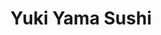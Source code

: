 ---
layout: place
title: "Yuki Yama Sushi"
permalink: /utah/park-city/yuki-yama-sushi.html
stateAbbr: UT
stateName: Utah
cityName: Park City
seo:
  name: "Yuki Yama Sushi"
  type: Restaurant
  links: https://www.yukiyamasushi.com/
description: "Looking for sushi in Park City, Utah? Check out Yuki Yama Sushi for a delightful Japanese dining experience. Enjoy a variety of sushi and other dishes in a w..."
place_id: ChIJ97fKPL1yUocRqAACv0Qa0PU
photos:
  - name: >-
      places/ChIJ97fKPL1yUocRqAACv0Qa0PU/photos/AeeoHcIDYZ1Epm7sO-7iWuyn69c9qUECjicAXL5dj4VQePwsfuQL3hkIw6BpJTL_s7oX9ziYw73pgPCH3lm5NlHx78izWftJPdWn7aNUca77vsl9YYh09PEV-UMTtSrRXplzeIDzyKllVHWAjpucAD-wUXPdof1IwxXvIo9lvbbeK_uzQmFtQep5LU-6n1rOwcBlLlBtvJ3lPcQT43REbSOQBfQEBDcDR9PEfndJs2FtLV7NkEhEe8H0nQWmFU9SEsBNCs0kEVsJq30-xlqx_d7_xpxQPIAoklDoXe4SUcA7dZ58zQ
    widthPx: 4800
    heightPx: 3200
    authorAttributions:
      - displayName: Yuki Yama Sushi
        uri: https://maps.google.com/maps/contrib/110188228279365401486
        photoUri: >-
          https://lh3.googleusercontent.com/a-/ALV-UjUsNmp5VuQuS_fzAZ_b68RnydRc_ME2b2_weza6kDBbiuJFf4U=s100-p-k-no-mo
    flagContentUri: >-
      https://www.google.com/local/imagery/report/?cb_client=maps_api_places.places_api&image_key=!1e10!2sAF1QipMmO3ThmCj17Mrp9qWZFzmAhvyREaaGK3SEqW07&hl=en-US
    googleMapsUri: >-
      https://www.google.com/maps/place//data=!3m4!1e2!3m2!1sAF1QipMmO3ThmCj17Mrp9qWZFzmAhvyREaaGK3SEqW07!2e10!4m2!3m1!1s0x875272bd3ccab7f7:0xf5d01a44bf0200a8
  - name: >-
      places/ChIJ97fKPL1yUocRqAACv0Qa0PU/photos/AeeoHcJO2DGGFjM79bQaLlQkMlHIx2bJbDfWb6V4icLbrpOsjUFlHKXhqiP_fIOjaE8Bi3vvXvcvF6ilLQrCWA7wANTcGtn65shfeA-QMqiJw_xaW5hjRudWvg-hRQA4vOT_M8i-fIP0PWoYnhiAKZRg5RnwAhP6EMkvrDwmUebQD_SSdn3n61_w5YNsfTzCWMr6290JYeH2iOB304Rhn-AQ0XlvdZ3bixZJLsOlfJPzW8HxZCtUbX-3GVylwQDY0IWiNIVRRZ8vosVT3hJfLzAI6y3BJuHHDwp17C0cwPgPUY5Plw
    widthPx: 1365
    heightPx: 2048
    authorAttributions:
      - displayName: Yuki Yama Sushi
        uri: https://maps.google.com/maps/contrib/110188228279365401486
        photoUri: >-
          https://lh3.googleusercontent.com/a-/ALV-UjUsNmp5VuQuS_fzAZ_b68RnydRc_ME2b2_weza6kDBbiuJFf4U=s100-p-k-no-mo
    flagContentUri: >-
      https://www.google.com/local/imagery/report/?cb_client=maps_api_places.places_api&image_key=!1e10!2sAF1QipOhYK48ptlouyxr0cTUzwbDQ2140SXZAERQa8_7&hl=en-US
    googleMapsUri: >-
      https://www.google.com/maps/place//data=!3m4!1e2!3m2!1sAF1QipOhYK48ptlouyxr0cTUzwbDQ2140SXZAERQa8_7!2e10!4m2!3m1!1s0x875272bd3ccab7f7:0xf5d01a44bf0200a8
  - name: >-
      places/ChIJ97fKPL1yUocRqAACv0Qa0PU/photos/AeeoHcLU7WnmqbnQd92T6G6apP_PLWwBcy8aTS9Z5CDwyRtHzbG4vtg4Eb6Ut22GRAKRPs8YMQhze63NoSUA4Icmfk04kIe5ry_22kY_RWteQGDMmCtNaVJFKDjadfhoUxkTdygx5DBmYYUqZ_M-DHyMo8CCS1mUWO5DuKk6-NxirkhnIr8YLEt4kEerGrkCJpyIwaNIvU5WSzSFZX738gB4l1D6rxRb07LeL69X8BOlF6mjpPo4b4UEQWw0MhBDC8qAbWo78pKcztgAQMLlrZiipNnsshXNzO4JYPK5OSE139yqEw
    widthPx: 1200
    heightPx: 777
    authorAttributions:
      - displayName: Yuki Yama Sushi
        uri: https://maps.google.com/maps/contrib/110188228279365401486
        photoUri: >-
          https://lh3.googleusercontent.com/a-/ALV-UjUsNmp5VuQuS_fzAZ_b68RnydRc_ME2b2_weza6kDBbiuJFf4U=s100-p-k-no-mo
    flagContentUri: >-
      https://www.google.com/local/imagery/report/?cb_client=maps_api_places.places_api&image_key=!1e10!2sAF1QipPNQMkiTMDxVxtgfJfv3ZEwMp8KkXUB4tWupoUi&hl=en-US
    googleMapsUri: >-
      https://www.google.com/maps/place//data=!3m4!1e2!3m2!1sAF1QipPNQMkiTMDxVxtgfJfv3ZEwMp8KkXUB4tWupoUi!2e10!4m2!3m1!1s0x875272bd3ccab7f7:0xf5d01a44bf0200a8
  - name: >-
      places/ChIJ97fKPL1yUocRqAACv0Qa0PU/photos/AeeoHcLsi2nOpbs6_AMzy1UkXCsU-HmNotEj06SqVh3QcK85U0Tmk2mQD0BnfnjyZgdeyJIL8se225EH1SBgSIscbZkDJZXa6bCT8hlPujpZKoTNlTRhzmP-knaBXWopzIJ1qjSdVZ2-8VQWfcrcdL_4ouyIdmDryJ023S7ogX5zzBBBmlB0nDJNkLUK4XR0jwyPDgKiRd3BKum0zjJivY-3i5r2muNBDoziHecQxhuSKLktUuJOi5xfgAl0Anwgu8T_eHaPP738RwThvcinWb3AJxHE1y-rk9Tq8UdwVSSNqcTv1tUe_ClB7GNckhA8P8I8zY5NsHTN19TvZoGb5PCnBS74dMHgZvPIa6qRQrqbOFMxnoo0euN9GBVpbpzuz26VPwB6e4ua7WhBAki3IzCW7HIkr8_4R06R2Z_S1hBOSAvAEso
    widthPx: 3000
    heightPx: 4000
    authorAttributions:
      - displayName: Isaac Rodriguez
        uri: https://maps.google.com/maps/contrib/104413804013570440909
        photoUri: >-
          https://lh3.googleusercontent.com/a/ACg8ocKx7QoheidTuiZJaoAjQgTkMezZgxG7NSVu4vaPl5gSGjTt6g=s100-p-k-no-mo
    flagContentUri: >-
      https://www.google.com/local/imagery/report/?cb_client=maps_api_places.places_api&image_key=!1e10!2sCIHM0ogKEICAgIDPncPhmgE&hl=en-US
    googleMapsUri: >-
      https://www.google.com/maps/place//data=!3m4!1e2!3m2!1sCIHM0ogKEICAgIDPncPhmgE!2e10!4m2!3m1!1s0x875272bd3ccab7f7:0xf5d01a44bf0200a8
  - name: >-
      places/ChIJ97fKPL1yUocRqAACv0Qa0PU/photos/AeeoHcL6aeR04C1Wvvvv4LdW-jT0psXORppjuS6ZLPhLLy45xXLEZnHE4tRDFvCQbJgWgHJC_zhqKgjxcHkn2qhCJFtrICBOdf01pDSYyfe7ZotHMUaMzmIo9Lyrq1DFvHkhJ_Sn3bAYw7TKuqVLZhP4WCmRFvUmhhbDWyWD-bcd0j0uRfaSkOAscv6W7nfWvZ7ZrSz2FXxfTpxkFk4RGxIKDYMqDZ8ffW4HSj2UxUyrV8HcaPFb6_8yNDk72RCdqWzNhgDWrkHPFlExQh3BcKD1lCZkH_j2b_LfNv7-ZcMds1hMSCAql1tVKIaKf4k0QOSVvomFLR6Wfpzkq8DGCwhmoWOSvoMFsijROZYHqScW4_DOG-gJmvjdnV8-Ng7Nzayr20btbgYbLwQiBLG_N6r9EputlPe3a_gbgQ0ZSDeo1rs9wQ
    widthPx: 4080
    heightPx: 3072
    authorAttributions:
      - displayName: Mike Allred
        uri: https://maps.google.com/maps/contrib/113999767380134233198
        photoUri: >-
          https://lh3.googleusercontent.com/a-/ALV-UjXzUmPjdpCzCRm_DXElz0ta40g-0KEysHbRQmmktvZwxUJ5Tfxnww=s100-p-k-no-mo
    flagContentUri: >-
      https://www.google.com/local/imagery/report/?cb_client=maps_api_places.places_api&image_key=!1e10!2sCIHM0ogKEICAgMDAwe67Ag&hl=en-US
    googleMapsUri: >-
      https://www.google.com/maps/place//data=!3m4!1e2!3m2!1sCIHM0ogKEICAgMDAwe67Ag!2e10!4m2!3m1!1s0x875272bd3ccab7f7:0xf5d01a44bf0200a8
  - name: >-
      places/ChIJ97fKPL1yUocRqAACv0Qa0PU/photos/AeeoHcJMI4kZwNPN8xE7nwUjUqvxt6DEDeLndxWazcXmRdPYOvStbfMcRo-g2T_l2Outw_oUzrx6mmytN5TDKfdLeUybE7ACNNdWDNFJQjpYtszSiUQNJwfQqjvYI2LJUlrVzqWGbxdCzfRooR9_wrSCRBTa9I5vTTnljkdi5JPkWpyd6t9682nrB0VCbnqtS_GLbM7UXBylykORad4mI5C5_tHAbBopvbSv-QWq7NkgVdAL_tQ1N5reSji6WBT1ZEYNx-khWlFBsxYHXnWc0ayNEwnESlFnaJuGvlypi28z7sQApb5drlW2roK2vn2jpxqMDDyqgKayg8zSlexnt8XhwP83V1elRbawzILZdrBK6GXEvVTRT8xeHWQ2y0GfS9biC9oJincRo_6HxhR1UcJBrqKHgAQVuo0sgAH0dWNbyrXsa71b
    widthPx: 4000
    heightPx: 3000
    authorAttributions:
      - displayName: BSR Garage
        uri: https://maps.google.com/maps/contrib/114920477215686150704
        photoUri: >-
          https://lh3.googleusercontent.com/a-/ALV-UjV2VnixyVJdxCsmXKA2JB-2GZnb1M-KpFs_AQpB3inDJTz0zqrF=s100-p-k-no-mo
    flagContentUri: >-
      https://www.google.com/local/imagery/report/?cb_client=maps_api_places.places_api&image_key=!1e10!2sCIHM0ogKEICAgICX3sfdgAE&hl=en-US
    googleMapsUri: >-
      https://www.google.com/maps/place//data=!3m4!1e2!3m2!1sCIHM0ogKEICAgICX3sfdgAE!2e10!4m2!3m1!1s0x875272bd3ccab7f7:0xf5d01a44bf0200a8
  - name: >-
      places/ChIJ97fKPL1yUocRqAACv0Qa0PU/photos/AeeoHcLTDBm32sPO8OwpcJJ94woRRvIRgSwBc3ts1gmGcZ30dBVOy-kWBgSsVCidJF72rM8aqx-2D4ggLqaR9Vy42T25cYGRpzmwcjMTAlS80B3Y5sOUIZaAXQyNmd2flOOommKiUTaIxVyVMBXfBD2t6ZxMf299LgRHR5cYJG4U6ZFEhkSQwyahE8OffwCpNMyD9ptqKxkAHGKaz6_0dGdRPia2-pYASmLeMqBJo_od93efS3UYdWVbCjiKAM21BL-G8rWCFsSJE5CnHB9uNZnClBMip4M4iPsx7eO8CgUNumPILabae7rFHttNacg6iL_DlrO7UdkEAX5LywDfWvgKJTrxtkwEu5E-Ryi27C8hPwf8RHZsQHeiaAbZcfhWRCIIj-4v8_bAiNvG22sNSE4wmT-iFB_R-yYVhB6YeFYgrn1vtJk
    widthPx: 4032
    heightPx: 3024
    authorAttributions:
      - displayName: James de Leon
        uri: https://maps.google.com/maps/contrib/115945885959078166957
        photoUri: >-
          https://lh3.googleusercontent.com/a-/ALV-UjV293HRKOo8NWHO-MrQ7e4nopxp2qkn26RwwWwOcoyrypfUbpW7=s100-p-k-no-mo
    flagContentUri: >-
      https://www.google.com/local/imagery/report/?cb_client=maps_api_places.places_api&image_key=!1e10!2sCIHM0ogKEICAgICllsjQvwE&hl=en-US
    googleMapsUri: >-
      https://www.google.com/maps/place//data=!3m4!1e2!3m2!1sCIHM0ogKEICAgICllsjQvwE!2e10!4m2!3m1!1s0x875272bd3ccab7f7:0xf5d01a44bf0200a8
  - name: >-
      places/ChIJ97fKPL1yUocRqAACv0Qa0PU/photos/AeeoHcKY29z_MjvHlktB0pqCHONTOq_TmywvxErPK9NM_luJX0DtrHiJQLLpchJNAvB3soT02U9rns1JTim-93dwNcNec6_lvSSmrB8zUdexF8FJ1cgGZSTxQrCH7JvR5PMEimkiukcXbvh-rrr9qpQ3NKViVAEhrmxpvvHd52BuZgpT6rpZFqW30YGyyb-7hZ98QHesyll-JCZ0dwEcKZy76g_pMpJrK2Okh7-fB3ru3K7_LbVpca_9nxUyRbdFF7trF0nYZKkdmTZbK2lT7iw_C4_X9oQEnv0zUI1ZoGMhncFUU4uBlwnxOngu5ex9sKN_OgnpUusgr-L9MEwOpRWCa2vcciNUiCqQ94ZgfsjYvKkTr3sjRBPYVofsMPNbN8ddFH9VKUg8BVpqmu4xPRU38ttUmknusYBX6uM7c_1RRH32E_H5
    widthPx: 2796
    heightPx: 1868
    authorAttributions:
      - displayName: Joy Duncan
        uri: https://maps.google.com/maps/contrib/114137650702533365475
        photoUri: >-
          https://lh3.googleusercontent.com/a-/ALV-UjUI5awNh5vBm_FS21F3sCdF6PBEmewXv2B_GeS6anb587jT5UYAWA=s100-p-k-no-mo
    flagContentUri: >-
      https://www.google.com/local/imagery/report/?cb_client=maps_api_places.places_api&image_key=!1e10!2sCIHM0ogKEICAgICv_o2ZuAE&hl=en-US
    googleMapsUri: >-
      https://www.google.com/maps/place//data=!3m4!1e2!3m2!1sCIHM0ogKEICAgICv_o2ZuAE!2e10!4m2!3m1!1s0x875272bd3ccab7f7:0xf5d01a44bf0200a8
  - name: >-
      places/ChIJ97fKPL1yUocRqAACv0Qa0PU/photos/AeeoHcJqTidqNKEUzAuBxz-RceDF7OeAGAhZdaRe-yWBUaObB6DuyrEwYO3mc9mo0gGDI_GRZmf0hImdxKbEcBuAggpuyWQWXMcPsRhNnJfK-2n86r0hhEZp-TN32qJXCPJusuSW1B7mK0hsscK0V9ZsiIqd4A1YYSTcQ91kS-RIT6dNJiGig7d8GK5pA_DExo0Sge6ExcKol8TSTtxB-6-_NabK6BiLmZscwG9QJBKZWCVSbIDZVILQNC3iCZitaIeguvFoYIxvXjPLA2f8uXVHUsNCUco6X6H_so8qERAOwgmHLWTYheG7sB-6GtHFi7x334yxRbFsS9kOFJbB3LsdHU5rCL73uojDTHsw-D4poeNebJCQTECgpr9Nfh-UfLn0dxdZ-CGgXvxyhYwme7Qa1FjMfiNHBWD2nIW4wuTb_-nfvNbQ
    widthPx: 4000
    heightPx: 2252
    authorAttributions:
      - displayName: Sharat Nagaraj
        uri: https://maps.google.com/maps/contrib/110646391790064730429
        photoUri: >-
          https://lh3.googleusercontent.com/a-/ALV-UjULK2zhZIvGsJsmtjFNMa8faHOt2BdS8qCLVA30r5g66j0Pa4xv=s100-p-k-no-mo
    flagContentUri: >-
      https://www.google.com/local/imagery/report/?cb_client=maps_api_places.places_api&image_key=!1e10!2sCIHM0ogKEICAgIDy0bnVjAE&hl=en-US
    googleMapsUri: >-
      https://www.google.com/maps/place//data=!3m4!1e2!3m2!1sCIHM0ogKEICAgIDy0bnVjAE!2e10!4m2!3m1!1s0x875272bd3ccab7f7:0xf5d01a44bf0200a8
  - name: >-
      places/ChIJ97fKPL1yUocRqAACv0Qa0PU/photos/AeeoHcJSXUP6JDf34u7gFYzbwRHwoXbMpIwt0srbzthUGtK3upJxe9b6DYkeQzxOQ9pkyuJvbC8J_LrNWgZClIB8QSkepZ4wknbCZZbqJJU0kYXS7p7EHfwkL6wZumRFSLEu2iZawSaIKhl57SeqS0Jne6o7byNp7i47Sk1eKNfQwSvVKqL3u9LWfkBoqEcZ8O3b_8vOOgXe83wdE2yfQMzQIK3oDIsywPi24tMuYtL-DnpyW4OOfTlNXu51FA9VD0lN2OH2AxLy5ZYCIASLg80_5shtJvOLcMVYe48pCOIKNGj0pqcpP4j2GhHsK8iWVIUU_C9iqRkmPpPOwOaaUc3bVR05u12aUW-mW5TzgNzuJkQ7_JLi_k4KIBELDByVaJcy-bWJjQpzr1QjTTbaa9v7B3FKizKneXMt75DfAuhg_0A5Zg
    widthPx: 3024
    heightPx: 4032
    authorAttributions:
      - displayName: Ernest Kyed
        uri: https://maps.google.com/maps/contrib/110766205735632991661
        photoUri: >-
          https://lh3.googleusercontent.com/a-/ALV-UjUCMMzEaSI18fMhrc59b0VJWpQ0Wg9dJtwi7FCoNSl0A-YsIMES=s100-p-k-no-mo
    flagContentUri: >-
      https://www.google.com/local/imagery/report/?cb_client=maps_api_places.places_api&image_key=!1e10!2sCIHM0ogKEICAgIDdouDfTg&hl=en-US
    googleMapsUri: >-
      https://www.google.com/maps/place//data=!3m4!1e2!3m2!1sCIHM0ogKEICAgIDdouDfTg!2e10!4m2!3m1!1s0x875272bd3ccab7f7:0xf5d01a44bf0200a8
address: 586 Main St, Park City, UT 84060, USA
street: 586 Main St
city: Park City
state: UT
zip: '84060'
country: USA
neighborhood: null
latitude: '40.645621'
longitude: '-111.496762'
accessibility_options:
  wheelchairAccessibleEntrance: true
  wheelchairAccessibleRestroom: true
  wheelchairAccessibleSeating: true
business_status: OPERATIONAL
name: Yuki Yama Sushi
google_maps_links:
  directionsUri: >-
    https://www.google.com/maps/dir//''/data=!4m7!4m6!1m1!4e2!1m2!1m1!1s0x875272bd3ccab7f7:0xf5d01a44bf0200a8!3e0
  placeUri: https://maps.google.com/?cid=17712686217012838568
  writeAReviewUri: >-
    https://www.google.com/maps/place//data=!4m3!3m2!1s0x875272bd3ccab7f7:0xf5d01a44bf0200a8!12e1
  reviewsUri: >-
    https://www.google.com/maps/place//data=!4m4!3m3!1s0x875272bd3ccab7f7:0xf5d01a44bf0200a8!9m1!1b1
  photosUri: >-
    https://www.google.com/maps/place//data=!4m3!3m2!1s0x875272bd3ccab7f7:0xf5d01a44bf0200a8!10e5
primary_type: Japanese Restaurant
opening_hours:
  regular: null
  current: null
secondary_opening_hours:
  regular:
    weekdayDescriptions: null
    type: null
  current:
    weekdayDescriptions: null
    type: null
phone: (435) 649-6293
price_level: PRICE_LEVEL_EXPENSIVE
price_range: $50 &ndash; $100
rating: '4.5'
rating_count: 968
website: https://www.yukiyamasushi.com/
reviews: null
parking_options: null
payment_options: null
allow_dogs: null
curbside_pickup: null
delivery: null
dine_in: null
good_for_children: null
good_for_groups: null
good_for_sports: null
live_music: null
menu_for_children: null
outdoor_seating: null
reservable: null
restroom: null
serves_beer: null
serves_breakfast: null
serves_brunch: null
serves_cocktails: null
serves_coffee: null
serves_dinner: null
serves_dessert: null
serves_lunch: null
serves_vegetarian_food: null
serves_wine: null
takeout: null
summary: null

---